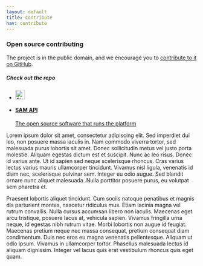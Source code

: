 ```yaml
---
layout: default
title: Contribute
nav: contribute
---
```

### Open source contributing

The project is in the public domain, and we encourage you to [contribute to it on GitHub](https://github.com/GSA/sam_api).

##### Check out the repo

<ul class="repo-list no-padding">
  <li class="list-icon">
    <p class="image-wrap">
      <img src="../static/img/octocat.png" width="25px" title="Github">
    </p>
  </li>
  <li>
    <a href="https://github.com/GSA/sam_api">
      <h4>SAM API</h4>
      <p>The open source software that runs the platform</p>
    </a>
  </li>
</ul>
Lorem ipsum dolor sit amet, consectetur adipiscing elit. Sed imperdiet dui leo, non posuere massa iaculis in. Nam commodo viverra tortor, sed malesuada purus lobortis sit amet. Donec sollicitudin metus vel justo porta molestie. Aliquam egestas dictum est et suscipit. Nunc ac leo risus. Donec id varius ante. Ut id sapien sed neque scelerisque rhoncus. Cras varius lectus varius mauris ullamcorper tincidunt. Vivamus nisl ligula, venenatis id diam nec, scelerisque pulvinar sem. Integer eu odio augue. Sed blandit ornare nunc aliquet malesuada. Nulla porttitor posuere purus, eu volutpat sem pharetra et.

Praesent lobortis aliquet tincidunt. Cum sociis natoque penatibus et magnis dis parturient montes, nascetur ridiculus mus. Etiam lacinia magna vel rutrum convallis. Nulla cursus accumsan libero non iaculis. Maecenas eget arcu tristique, posuere lacus at, vehicula sapien. Vivamus fringilla urna neque, id egestas nibh rutrum vitae. Morbi lobortis non augue id feugiat. Maecenas pretium neque nec massa consequat, pretium consequat diam condimentum. Duis nec eros eu magna venenatis pellentesque. Aliquam ut odio ipsum. Vivamus in ullamcorper tortor. Phasellus malesuada lectus id aliquam dignissim. Integer vel lacus quis erat vestibulum rhoncus quis eget quam.

<body id="contribute"></body>
